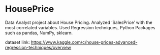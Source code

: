# HousePrice

Data Analyst project about House Pricing. Analyzed ‘SalesPrice’ with the most correlated variables. Used 
Regression techniques, Python Packages such as pandas, NumPy, sklearn.

dataset link:
https://www.kaggle.com/c/house-prices-advanced-regression-techniques/overview
